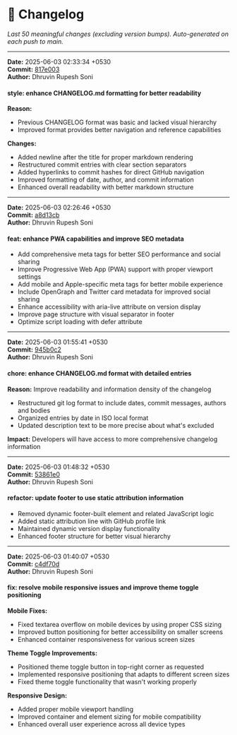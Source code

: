 # 📝 Changelog

_Last 50 meaningful changes (excluding version bumps). Auto-generated on each push to main._

---

**Date:** 2025-06-03 02:33:34 +0530  
**Commit:** [817e003](https://github.com/dhruvinrsoni/cipher-alchemist/commit/817e003c17b5a00ed0162acb5fef941c2ed082b3)  
**Author:** Dhruvin Rupesh Soni

#### style: enhance CHANGELOG.md formatting for better readability

**Reason:**
- Previous CHANGELOG format was basic and lacked visual hierarchy
- Improved format provides better navigation and reference capabilities

**Changes:**
- Added newline after the title for proper markdown rendering
- Restructured commit entries with clear section separators
- Added hyperlinks to commit hashes for direct GitHub navigation
- Improved formatting of date, author, and commit information
- Enhanced overall readability with better markdown structure

---

**Date:** 2025-06-03 02:26:46 +0530  
**Commit:** [a8d13cb](https://github.com/dhruvinrsoni/cipher-alchemist/commit/a8d13cbc260da453b7bd896f407f0a44d1984448)  
**Author:** Dhruvin Rupesh Soni

#### feat: enhance PWA capabilities and improve SEO metadata

- Add comprehensive meta tags for better SEO performance and social sharing
- Improve Progressive Web App (PWA) support with proper viewport settings
- Add mobile and Apple-specific meta tags for better mobile experience
- Include OpenGraph and Twitter card metadata for improved social sharing
- Enhance accessibility with aria-live attribute on version display
- Improve page structure with visual separator in footer
- Optimize script loading with defer attribute

---

**Date:** 2025-06-03 01:55:41 +0530  
**Commit:** [945b0c2](https://github.com/dhruvinrsoni/cipher-alchemist/commit/945b0c23e495f3041be627ec5f2dd538c3e2ff58)  
**Author:** Dhruvin Rupesh Soni

#### chore: enhance CHANGELOG.md format with detailed entries

**Reason:** Improve readability and information density of the changelog
- Restructured git log format to include dates, commit messages, authors and bodies
- Organized entries by date in ISO local format
- Updated description text to be more precise about what's excluded

**Impact:** Developers will have access to more comprehensive changelog information

---

**Date:** 2025-06-03 01:48:32 +0530  
**Commit:** [53861e0](https://github.com/dhruvinrsoni/cipher-alchemist/commit/53861e0a0bfdcc7455dc7f3c50b13f56f5199245)  
**Author:** Dhruvin Rupesh Soni

#### refactor: update footer to use static attribution information

- Removed dynamic footer-built element and related JavaScript logic
- Added static attribution line with GitHub profile link
- Maintained dynamic version display functionality
- Enhanced footer structure for better visual hierarchy

---

**Date:** 2025-06-03 01:40:07 +0530  
**Commit:** [c4df70d](https://github.com/dhruvinrsoni/cipher-alchemist/commit/c4df70da5de48a61ef80a6a7b2e02c14f9d71dbb)  
**Author:** Dhruvin Rupesh Soni

#### fix: resolve mobile responsive issues and improve theme toggle positioning

**Mobile Fixes:**
- Fixed textarea overflow on mobile devices by using proper CSS sizing
- Improved button positioning for better accessibility on smaller screens
- Enhanced container responsiveness for various screen sizes

**Theme Toggle Improvements:**
- Positioned theme toggle button in top-right corner as requested
- Implemented responsive positioning that adapts to different screen sizes
- Fixed theme toggle functionality that wasn't working properly

**Responsive Design:**
- Added proper mobile viewport handling
- Improved container and element sizing for mobile compatibility
- Enhanced overall user experience across all device types
